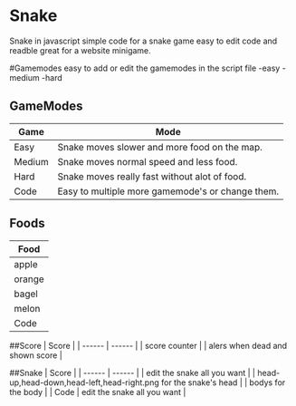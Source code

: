 # Snake
Snake in javascript simple code for a snake game easy to edit code and readble great for a website minigame.


#Gamemodes
easy to add or edit the gamemodes in the script file
-easy
-medium
-hard

## GameModes

| Game | Mode |
| ------ | ------ |
| Easy | Snake moves slower and more food on the map. |
| Medium | Snake moves normal speed and less food. |
| Hard | Snake moves really fast without alot of food. |
| Code| Easy to multiple more gamemode's or change them. |

## Foods

| Food |
| ------ |
| apple |
| orange |
| bagel |
| melon |
| Code | Easy to add new foods since its randomized just add a new image to the images and edit the code where the foods are shows and add the file path the food will spawn with that texture. |

##Score
| Score |
| ------ | ------ |
| score counter |
| alers when dead and shown score |

##Snake
| Score |
| ------ | ------ |
| edit the snake all you want |
| head-up,head-down,head-left,head-right.png for the snake's head |
| bodys for the body |
| Code | edit the snake all you want |
